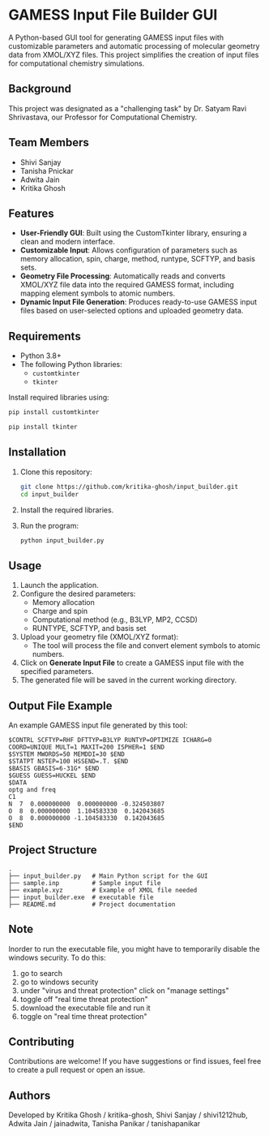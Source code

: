 # GAMESS Input File Builder GUI

A Python-based GUI tool for generating GAMESS input files with customizable parameters and automatic processing of molecular geometry data from XMOL/XYZ files. This project simplifies the creation of input files for computational chemistry simulations.

## Background
This project was designated as a "challenging task" by Dr. Satyam Ravi Shrivastava, our Professor for Computational Chemistry.

## Team Members
- Shivi Sanjay
- Tanisha Pnickar
- Adwita Jain
- Kritika Ghosh

## Features

- **User-Friendly GUI**: Built using the CustomTkinter library, ensuring a clean and modern interface.
- **Customizable Input**: Allows configuration of parameters such as memory allocation, spin, charge, method, runtype, SCFTYP, and basis sets.
- **Geometry File Processing**: Automatically reads and converts XMOL/XYZ file data into the required GAMESS format, including mapping element symbols to atomic numbers.
- **Dynamic Input File Generation**: Produces ready-to-use GAMESS input files based on user-selected options and uploaded geometry data.

## Requirements

- Python 3.8+
- The following Python libraries:
  - `customtkinter`
  - `tkinter`

Install required libraries using:

```bash
pip install customtkinter
```

```bash
pip install tkinter
```

## Installation

1. Clone this repository:

   ```bash
   git clone https://github.com/kritika-ghosh/input_builder.git
   cd input_builder
   ```

2. Install the required libraries.

3. Run the program:

   ```bash
   python input_builder.py
   ```

## Usage

1. Launch the application.
2. Configure the desired parameters:
   - Memory allocation
   - Charge and spin
   - Computational method (e.g., B3LYP, MP2, CCSD)
   - RUNTYPE, SCFTYP, and basis set
3. Upload your geometry file (XMOL/XYZ format):
   - The tool will process the file and convert element symbols to atomic numbers.
4. Click on **Generate Input File** to create a GAMESS input file with the specified parameters.
5. The generated file will be saved in the current working directory.

## Output File Example

An example GAMESS input file generated by this tool:

```
$CONTRL SCFTYP=RHF DFTTYP=B3LYP RUNTYP=OPTIMIZE ICHARG=0
COORD=UNIQUE MULT=1 MAXIT=200 ISPHER=1 $END
$SYSTEM MWORDS=50 MEMDDI=30 $END
$STATPT NSTEP=100 HSSEND=.T. $END
$BASIS GBASIS=6-31G* $END
$GUESS GUESS=HUCKEL $END
$DATA
optg and freq
C1
N  7  0.000000000  0.000000000 -0.324503807
O  8  0.000000000  1.104583330  0.142043685
O  8  0.000000000 -1.104583330  0.142043685
$END
```

## Project Structure

```
.
├── input_builder.py   # Main Python script for the GUI
├── sample.inp         # Sample input file
├── example.xyz        # Example of XMOL file needed
├── input_builder.exe  # executable file
├── README.md          # Project documentation
```

## Note

Inorder to run the executable file, you might have to temporarily disable the windows security. To do this:
1. go to search
2. go to windows security
3. under "virus and threat protection" click on "manage settings"
4. toggle off "real time threat protection"
5. download the executable file and run it
6. toggle on "real time threat protection"

## Contributing

Contributions are welcome! If you have suggestions or find issues, feel free to create a pull request or open an issue.

## Authors

Developed by Kritika Ghosh / kritika-ghosh, Shivi Sanjay / shivi1212hub, Adwita Jain / jainadwita, Tanisha Panikar / tanishapanikar

